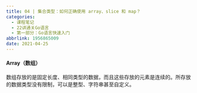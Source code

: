 ```yaml
---
title: 04 | 集合类型：如何正确使用 array、slice 和 map？
categories:
  - 课程笔记
  - 22讲通关Go语言
  - 第一部分：Go语言快速入门
abbrlink: 1956865009
date: 2021-04-25
---
```


#### Array（数组）

数组存放的是固定长度、相同类型的数据，而且这些存放的元素是连续的。所存放的数据类型没有限制，可以是整型、字符串甚至自定义。